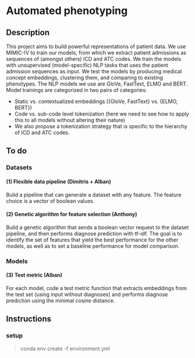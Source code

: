 # Automated phenotyping

## Description

This project aims to build powerful representations of patient data.
We use MIMIC-IV to train our models, from which we extract patient admissions as sequences of (amongst others) ICD and ATC codes.
We train the models with unsupervised (model-specific) NLP tasks that uses the patient admission sequences as input.
We test the models by producing medical concept embeddings, clustering them, and comparing to existing phenotypes.
The NLP models we use are GloVe, FastText, ELMO and BERT. Model trainings are categorized in two pairs of categories:
- Static vs. contextualized embeddings ({GloVe, FastText} vs. {ELMO, BERT})
- Code vs. sub-code level tokenization (here we need to see how to apply this to all models without altering their nature)
- We also propose a tokenization strategy that is specific to the hierarchy of ICD and ATC codes.

## To do

### Datasets

#### (1) Flexible data pipeline (Dimitris + Alban)
Build a pipeline that can generate a dataset with any feature. The feature choice is a vector of boolean values.

#### (2) Genetic algorithm for feature selection (Anthony)
Build a genetic algorithm that sends a boolean vector request to the dataset pipeline, and then performs diagnose prediction with tf-idf. The goal is to identify the set of features that yield the best performance for the other models, as well as to set a baseline performance for model comparison.

### Models

#### (3) Test metric (Alban)
For each model, code a test metric function that extracts embeddings from the test set (using input without diagnoses) and performs diagnose prediction using the minimal cosine distance.


## Instructions 
### setup 
> conda env create -f environment.yml 
